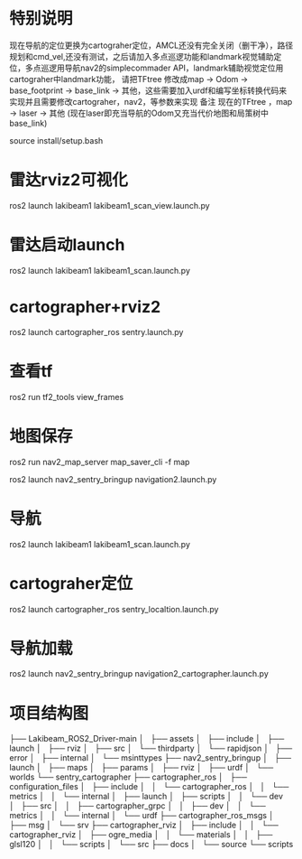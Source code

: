 
# 特别说明
现在导航的定位更换为cartograher定位，AMCL还没有完全关闭（删干净），路径规划和cmd_vel,还没有测试，之后请加入多点巡逻功能和landmark视觉辅助定位，多点巡逻用导航nav2的simplecommader API，landmark辅助视觉定位用cartograher中landmark功能，
请把TFtree 修改成map -> Odom -> base_footprint -> base_link -> 其他，这些需要加入urdf和编写坐标转换代码来实现并且需要修改cartograher，nav2，等参数来实现
备注 现在的TFtree ，map -> laser -> 其他 (现在laser即充当导航的Odom又充当代价地图和局策树中base_link)

source install/setup.bash 

# 雷达rviz2可视化

ros2 launch lakibeam1 lakibeam1_scan_view.launch.py

# 雷达启动launch

ros2 launch lakibeam1 lakibeam1_scan.launch.py

# cartographer+rviz2 

ros2 launch cartographer_ros sentry.launch.py

# 查看tf
ros2 run tf2_tools view_frames

# 地图保存

ros2 run nav2_map_server map_saver_cli -f map

ros2 launch nav2_sentry_bringup navigation2.launch.py 

# 导航

ros2 launch lakibeam1 lakibeam1_scan.launch.py

# cartograher定位

ros2 launch cartographer_ros sentry_localtion.launch.py 

# 导航加载

ros2 launch nav2_sentry_bringup navigation2_cartographer.launch.py 


# 项目结构图
├── Lakibeam_ROS2_Driver-main
│   ├── assets
│   ├── include
│   ├── launch
│   ├── rviz
│   ├── src
│   └── thirdparty
│       └── rapidjson
│           ├── error
│           ├── internal
│           └── msinttypes
├── nav2_sentry_bringup
│   ├── launch
│   ├── maps
│   ├── params
│   ├── rviz
│   ├── urdf
│   └── worlds
└── sentry_cartographer
    ├── cartographer_ros
    │   ├── configuration_files
    │   ├── include
    │   │   └── cartographer_ros
    │   │       └── metrics
    │   │           └── internal
    │   ├── launch
    │   ├── scripts
    │   │   └── dev
    │   ├── src
    │   │   ├── cartographer_grpc
    │   │   ├── dev
    │   │   └── metrics
    │   │       └── internal
    │   └── urdf
    ├── cartographer_ros_msgs
    │   ├── msg
    │   └── srv
    ├── cartographer_rviz
    │   ├── include
    │   │   └── cartographer_rviz
    │   ├── ogre_media
    │   │   └── materials
    │   │       ├── glsl120
    │   │       └── scripts
    │   └── src
    ├── docs
    │   └── source
    └── scripts





